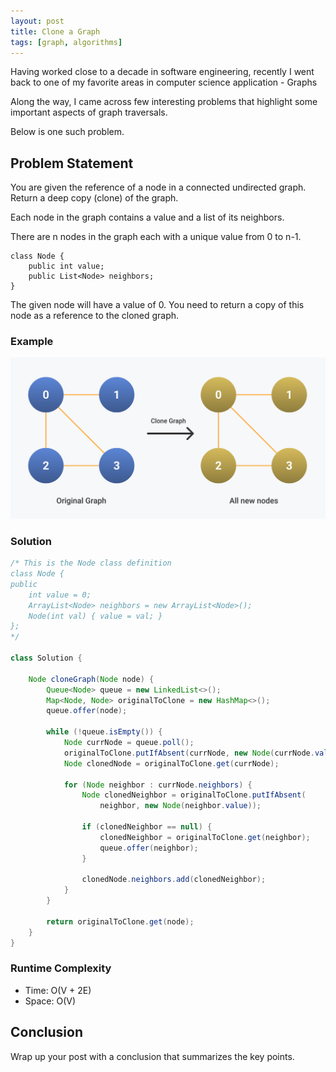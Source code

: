 ```yaml
---
layout: post
title: Clone a Graph
tags: [graph, algorithms]
---
```


Having worked close to a decade in software engineering, recently I went back to one of my favorite areas in computer science application - Graphs

Along the way, I came across few interesting problems that highlight some important aspects of graph traversals.

Below is one such problem.

## Problem Statement

You are given the reference of a node in a connected undirected graph.
Return a deep copy (clone) of the graph.

Each node in the graph contains a value and a list of its neighbors.

There are n nodes in the graph each with a unique value from 0 to n-1.

```
class Node {
    public int value;
    public List<Node> neighbors;
}
```

The given node will have a value of 0. You need to return a copy of this node as a reference to the cloned graph.

### Example
![Clone Graph Representation](/images/clone-graph.svg)

### Solution
```java
/* This is the Node class definition
class Node {
public
    int value = 0;
    ArrayList<Node> neighbors = new ArrayList<Node>();
    Node(int val) { value = val; }
};
*/

class Solution {
	
    Node cloneGraph(Node node) {
        Queue<Node> queue = new LinkedList<>();
        Map<Node, Node> originalToClone = new HashMap<>();
        queue.offer(node);

        while (!queue.isEmpty()) {
            Node currNode = queue.poll();
            originalToClone.putIfAbsent(currNode, new Node(currNode.value));
            Node clonedNode = originalToClone.get(currNode);
            
            for (Node neighbor : currNode.neighbors) {
                Node clonedNeighbor = originalToClone.putIfAbsent(
                    neighbor, new Node(neighbor.value));
                
                if (clonedNeighbor == null) {
                    clonedNeighbor = originalToClone.get(neighbor);
                    queue.offer(neighbor);
                }
                
                clonedNode.neighbors.add(clonedNeighbor);
            }
        }

        return originalToClone.get(node);
    }
}
```

### Runtime Complexity
- Time: O(V + 2E)
- Space: O(V)

## Conclusion
Wrap up your post with a conclusion that summarizes the key points.
